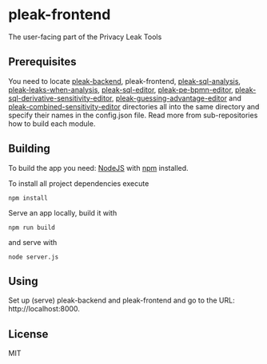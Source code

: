 # pleak-frontend

The user-facing part of the Privacy Leak Tools

## Prerequisites

You need to locate [pleak-backend](https://github.com/pleak-tools/pleak-backend), pleak-frontend, [pleak-sql-analysis](https://github.com/pleak-tools/pleak-sql-analysis), [pleak-leaks-when-analysis](https://github.com/pleak-tools/pleak-leaks-when-ast-transformation), [pleak-sql-editor](https://github.com/pleak-tools/pleak-sql-editor), [pleak-pe-bpmn-editor](https://github.com/pleak-tools/pleak-pe-bpmn-editor), [pleak-sql-derivative-sensitivity-editor](https://github.com/pleak-tools/pleak-sql-derivative-sensitivity-editor), [pleak-guessing-advantage-editor](https://github.com/pleak-tools/pleak-guessing-advantage-editor) and [pleak-combined-sensitivity-editor](https://github.com/pleak-tools/pleak-combined-sensitivity-editor) directories all into the same directory and specify their names in the config.json file.
Read more from sub-repositories how to build each module.

## Building

To build the app you need: [NodeJS](http://nodejs.org) with [npm](https://npmjs.org) installed.

To install all project dependencies execute

```
npm install
```

Serve an app locally, build it with

```
npm run build
```

and serve with

```
node server.js
```

## Using

Set up (serve) pleak-backend and pleak-frontend and go to the URL: http://localhost:8000.

## License

MIT
